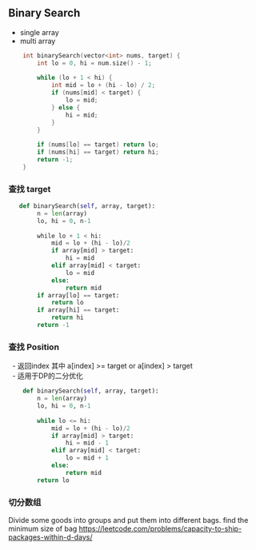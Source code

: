 ## Binary Search ##
* single array
* multi array

```cpp
    int binarySearch(vector<int> nums, target) {
        int lo = 0, hi = num.size() - 1;
        
        while (lo + 1 < hi) {
            int mid = lo + (hi - lo) / 2;
            if (nums[mid] < target) {
                lo = mid;
            } else {
                hi = mid;
            }
        }
        
        if (nums[lo] == target) return lo;
        if (nums[hi] == target) return hi;
        return -1;
    }
```
### 查找 target
```python
   def binarySearch(self, array, target):
        n = len(array)
        lo, hi = 0, n-1
        
        while lo + 1 < hi:
            mid = lo + (hi - lo)/2
            if array[mid] > target:
                hi = mid
            elif array[mid] < target:
                lo = mid
            else:
                return mid
        if array[lo] == target:
            return lo
        if array[hi] == target:
            return hi
        return -1
```

### 查找 Position
   - 返回index 其中 a[index] >= target or a[index] > target  
   - 适用于DP的二分优化
```python
    def binarySearch(self, array, target):
        n = len(array)
        lo, hi = 0, n-1
        
        while lo <= hi:
            mid = lo + (hi - lo)/2
            if array[mid] > target:
                hi = mid - 1
            elif array[mid] < target:
                lo = mid + 1
            else:
                return mid
        return lo
```

### 切分数组
Divide some goods into groups and put them into different bags.
find the minimum size of bag
https://leetcode.com/problems/capacity-to-ship-packages-within-d-days/
